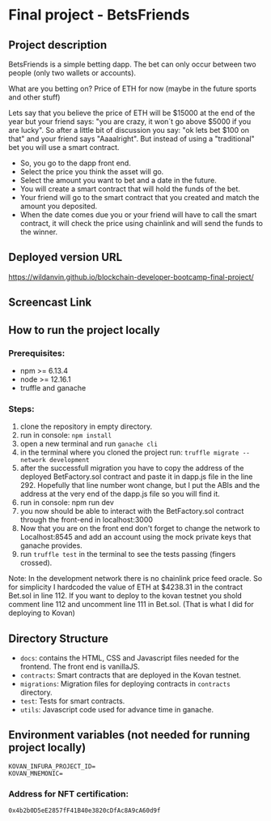 # Final project - BetsFriends
## Project description
BetsFriends is a simple betting dapp. 
The bet can only occur between two people (only two wallets or accounts).

What are you betting on? Price of ETH for now (maybe in the future sports and other stuff)
 
Lets say that you believe the price of ETH will be $15000 at the end of the year but your friend says: "you are crazy, it won´t go above $5000 if you are lucky". So after a little bit of discussion you say: "ok lets bet $100 on that" and your friend says "Aaaalright". But instead of using a "traditional" bet you will use a smart contract. 

- So, you go to the dapp front end. 
- Select the price you think the asset will go.
- Select the amount you want to bet and a date in the future.
- You will create a smart contract that will hold the funds of the bet.
- Your friend will go to the smart contract that you created and match the amount you deposited.
- When the date comes due you or your friend will have to call the smart contract, it will check the price using chainlink and will send the funds to the winner.

## Deployed version URL
https://wildanvin.github.io/blockchain-developer-bootcamp-final-project/

## Screencast Link
## How to run the project locally
### Prerequisites:
- npm >= 6.13.4
- node >= 12.16.1
- truffle and ganache
### Steps:
1. clone the repository in empty directory.
2. run in console: `npm install`
3. open a new terminal and run `ganache cli`
4. in the terminal where you cloned the project run: `truffle migrate --network development`
5. after the successfull migration you have to copy the address of the deployed BetFactory.sol contract and paste it in dapp.js file in the line 292. Hopefully that line number wont change, but I put the ABIs and the address at the very end of the dapp.js file so you will find it.
6. run in console: npm run dev
7. you now should be able to interact with the BetFactory.sol contract through the front-end in localhost:3000
8. Now that you are on the front end don't forget to change the network to Localhost:8545 and add an account using the mock private keys that ganache provides. 
9. run `truffle test` in the terminal to see the tests passing (fingers crossed).

Note: In the development network there is no chainlink price feed oracle. So for simplicity I hardcoded the value of ETH at $4238.31 in the contract Bet.sol in line 112. If you want to deploy to the kovan testnet you shold comment line 112 and uncomment line 111 in Bet.sol. (That is what I did for deploying to Kovan)
## Directory Structure

- `docs`: contains the HTML, CSS and Javascript files needed for the frontend. The front end is vanillaJS.
- `contracts`: Smart contracts that are deployed in the Kovan testnet.
- `migrations`: Migration files for deploying contracts in `contracts` directory.
- `test`: Tests for smart contracts.
- `utils`: Javascript code used for advance time in ganache.

## Environment variables (not needed for running project locally)
```
KOVAN_INFURA_PROJECT_ID=
KOVAN_MNEMONIC=
```

### Address for NFT certification:
`0x4b2b0D5eE2857fF41B40e3820cDfAc8A9cA60d9f`












